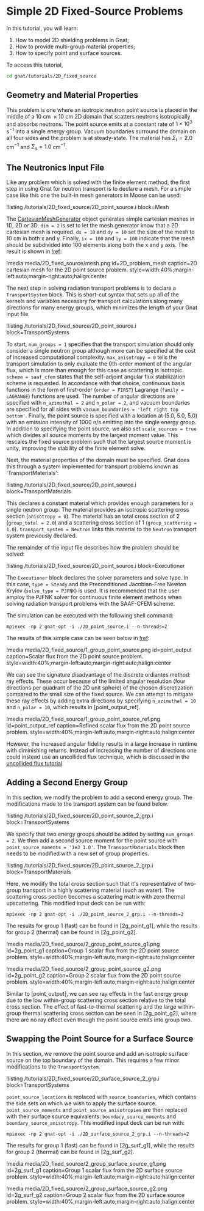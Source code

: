 # Simple 2D Fixed-Source Problems

In this tutorial, you will learn:

1. How to model 2D shielding problems in Gnat;
2. How to provide multi-group material properties;
2. How to specify point and surface sources.

To access this tutorial,

```bash
cd gnat/tutorials/2D_fixed_source
```

## Geometry and Material Properties

This problem is one where an isotropic neutron point source is placed in the
middle of a $10\text{ cm }\times 10\text{ cm }$ 2D domain that scatters neutrons isotropically and absorbs neutrons.
The point source emits at a constant rate of $1\times 10^{3}\text{ s}^{-1}$ into a single energy group. Vacuum
boundaries surround the domain on all four sides and the problem is at
steady-state. The material has $\Sigma_{t} = 2.0$ cm$^{-1}$ and $\Sigma_{s} = 1.0$ cm$^{-1}$.

## The Neutronics Input File

Like any problem which is solved with the finite element method, the first step
in using Gnat for neutron transport is to declare a mesh. For a simple case
like this one the built-in mesh generators in Moose can be used:

!listing /tutorials/2D_fixed_source/2D_point_source.i
  block=Mesh

The [CartesianMeshGenerator](https://mooseframework.inl.gov/source/meshgenerators/CartesianMeshGenerator.html)
object generates simple cartesian meshes in 1D, 2D or 3D. `dim = 2` is set to let
the mesh generator know that a 2D cartesian mesh is required. `dx = 10` and
`dy = 10` set the size of the mesh to 10 cm in both x and y. Finally, `ix = 100`
and `iy = 100` indicate that the mesh should be subdivided into 100 elements
along both the x and y axis. The result is shown in [!ref](2D_problem_mesh):

!media media/2D_fixed_source/mesh.png id=2D_problem_mesh caption=2D cartesian mesh for the 2D point source problem.
  style=width:40%;margin-left:auto;margin-right:auto;halign:center

The next step in solving radiation transport problems is to declare a `TransportSystem` block. This is short-cut
syntax that sets up all of the kernels and variables necessary for transport calculations along many directions
for many energy groups, which minimizes the length of your Gnat input file.

!listing /tutorials/2D_fixed_source/2D_point_source.i
  block=TransportSystems

To start, `num_groups = 1` specifies that the transport simulation should
only consider a single neutron group although more can be specified at the cost
of increased computational complexity. `max_anisotropy = 0` tells the transport
simulation to only evaluate the 0th-order moment of the angular flux, which is
more than enough for this case as scattering is isotropic. `scheme = saaf_cfem`
states that the self-adjoint angular flux stabilization scheme is requested.
In accordance with that choice, continuous basis functions in the form of
first-order (`order = FIRST`) Lagrange (`family = LAGRANGE`) functions are used.
The number of angular directions are specified with `n_azimuthal = 2` and
`n_polar = 2`, and vacuum boundaries are specified for all sides with
`vacuum_boundaries = 'left right top bottom'`. Finally, the point source is
specified with a location at (5.0, 5.0, 5.0) with an emission intensity of
1000 n/s emitting into the single energy group. In addition to specifying the
point source, we also set `scale_sources = true` which divides all source moments
by the largest moment value. This rescales the fixed source problem such that
the largest source moment is unity, improving the stability of the finite element
solve.

Next, the material properties of the domain must be specified. Gnat does this
through a system implemented for transport problems known as 'TransportMaterials':

!listing /tutorials/2D_fixed_source/2D_point_source.i
  block=TransportMaterials

This declares a constant material which provides enough parameters for a single
neutron group. The material provides an isotropic scattering
cross section (`anisotropy = 0`). The material has an total cross section
of 2 (`group_total = 2.0`) and a scattering cross section of 1
(`group_scattering = 1.0`). `transport_system = Neutron` links this material to
the `Neutron` transport system previously declared.

The remainder of the input file describes how the problem should be solved:

!listing /tutorials/2D_fixed_source/2D_point_source.i
  block=Executioner

The `Executioner` block declares the solver parameters and solve type. In this case,
`type = Steady` and the Preconditioned Jacobian-Free Newton Krylov
(`solve_type = PJFNK`) is used. It is recommended that the user employ the PJFNK
solver for continuous finite element methods when solving radiation transport
problems with the SAAF-CFEM scheme.

The simulation can be executed with the following shell command:

```language=bash
mpiexec -np 2 gnat-opt -i ./2D_point_source.i --n-threads=2
```

The results of this simple case can be seen below in [!ref](point_output):

!media media/2D_fixed_source/1_group_point_source.png id=point_output caption=Scalar flux from the 2D point source problem.
  style=width:40%;margin-left:auto;margin-right:auto;halign:center

We can see the signature disadvantage of the discrete ordiantes method: ray effects. These
occur because of the limited angular resolution (four directions per quadrant of the 2D unit sphere)
of the chosen discretization compared to the small size of the fixed source. We can attempt to mitigate
these ray effects by adding extra directions by specifying `n_azimuthal = 10` and `n_polar = 10`, which
results in [point_output_ref].

!media media/2D_fixed_source/1_group_point_source_ref.png id=point_output_ref caption=Refined scalar flux from the 2D point source problem.
  style=width:40%;margin-left:auto;margin-right:auto;halign:center

However, the increased angular fidelity results in a large increase in runtime with diminishing returns.
Instead of increasing the number of directions one could instead use an uncollided flux technique,
which is discussed in the [uncollided flux tutorial](uncollided_flux.md).

## Adding a Second Energy Group

In this section, we modify the problem to add a second energy group. The modifications
made to the transport system can be found below.

!listing /tutorials/2D_fixed_source/2D_point_source_2_grp.i
  block=TransportSystems

We specify that two energy groups should be added by setting `num_groups = 2`. We then add
a second source moment for the point source with `point_source_moments = '1e3 1.0'`. The
`TransportMaterials` block then needs to be modified with a new set of group properties.

!listing /tutorials/2D_fixed_source/2D_point_source_2_grp.i
  block=TransportMaterials

Here, we modify the total cross section such that it's representative of two-group transport in
a highly scattering material (such as water). The scattering cross section becomes a scattering matrix
with zero thermal upscattering. This modified input deck can be run with:

```language=bash
mpiexec -np 2 gnat-opt -i ./2D_point_source_2_grp.i --n-threads=2
```

The results for group 1 (fast) can be found in [2g_point_g1], while the results for group 2 (thermal) can be
found in [2g_point_g2].

!media media/2D_fixed_source/2_group_point_source_g1.png id=2g_point_g1 caption=Group 1 scalar flux from the 2D point source problem.
  style=width:40%;margin-left:auto;margin-right:auto;halign:center

!media media/2D_fixed_source/2_group_point_source_g2.png id=2g_point_g2 caption=Group 2 scalar flux from the 2D point source problem.
  style=width:40%;margin-left:auto;margin-right:auto;halign:center

Similar to [point_output], we can see ray effects in the fast energy group due to the low within-group scattering
cross section relative to the total cross section. The effect of fast-to-thermal scattering and the large
within-group thermal scattering cross section can be seen in [2g_point_g2], where there are no ray effect
even though the point source emits into group two.

## Swapping the Point Source for a Surface Source

In this section, we remove the point source and add an isotropic surface source on the top boundary of the domain.
This requires a few minor modifications to the `TransportSystem`.

!listing /tutorials/2D_fixed_source/2D_surface_source_2_grp.i
  block=TransportSystems

`point_source_locations` is replaced with `source_boundaries`, which contains the side sets on which we wish to apply the
surface source. `point_source_moments` and `point_source_anisotropies` are then replaced with their surface source equivalents:
`boundary_source_moments` and `boundary_source_anisotropy`. This modified input deck can be run with:

```language=bash
mpiexec -np 2 gnat-opt -i ./2D_surface_source_2_grp.i --n-threads=2
```

The results for group 1 (fast) can be found in [2g_surf_g1], while the results for group 2 (thermal) can be
found in [2g_surf_g2].

!media media/2D_fixed_source/2_group_surface_source_g1.png id=2g_surf_g1 caption=Group 1 scalar flux from the 2D surface source problem.
  style=width:40%;margin-left:auto;margin-right:auto;halign:center

!media media/2D_fixed_source/2_group_surface_source_g2.png id=2g_surf_g2 caption=Group 2 scalar flux from the 2D surface source problem.
  style=width:40%;margin-left:auto;margin-right:auto;halign:center
